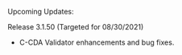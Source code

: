 
Upcoming Updates:

Release 3.1.50 (Targeted for 08/30/2021)
* C-CDA Validator enhancements and bug fixes.

